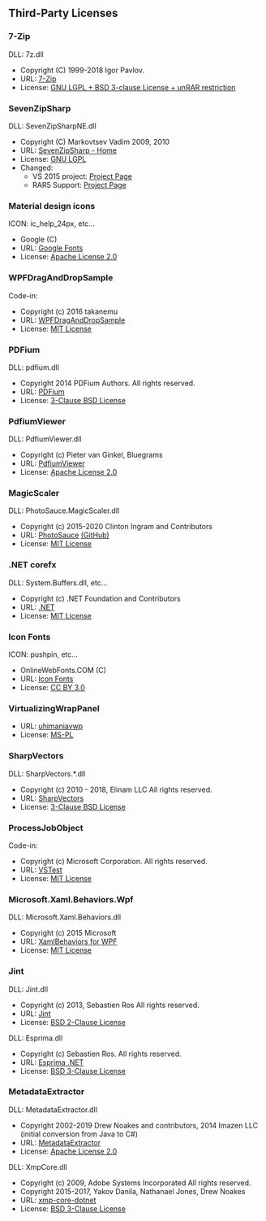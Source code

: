 ## Third-Party Licenses

### 7-Zip

DLL: 7z.dll

* Copyright (C) 1999-2018 Igor Pavlov.
* URL: [7-Zip](https://www.7-zip.org/)
* License: [GNU LGPL + BSD 3-clause License + unRAR restriction](https://www.7-zip.org/license.txt)

### SevenZipSharp

DLL: SevenZipSharpNE.dll

* Copyright (C) Markovtsev Vadim 2009, 2010
* URL: [SevenZipSharp - Home](https://sevenzipsharp.codeplex.com/)
* License: [GNU LGPL](https://sevenzipsharp.codeplex.com/license)
* Changed:
    * VS 2015 project: [Project Page](https://github.com/tomap/SevenZipSharp)
    * RAR5 Support: [Project Page](https://github.com/neelabo/SevenZipSharp)

### Material design icons

ICON: ic_help_24px, etc...

* Google (C)
* URL: [Google Fonts](https://fonts.google.com/icons)
* License: [Apache License 2.0](https://www.apache.org/licenses/LICENSE-2.0.html)

### WPFDragAndDropSample

Code-in:

* Copyright (c) 2016 takanemu
* URL: [WPFDragAndDropSample](https://github.com/takanemu/WPFDragAndDropSample)
* License: [MIT License](https://github.com/takanemu/WPFDragAndDropSample/blob/master/LICENSE)

### PDFium

DLL: pdfium.dll

* Copyright 2014 PDFium Authors. All rights reserved.
* URL: [PDFium](https://pdfium.googlesource.com/pdfium/)
* License: [3-Clause BSD License](https://pdfium.googlesource.com/pdfium/+/master/LICENSE)

### PdfiumViewer

DLL: PdfiumViewer.dll

* Copyright (c) Pieter van Ginkel, Bluegrams
* URL: [PdfiumViewer](https://github.com/Bluegrams/PdfiumViewer)
* License: [Apache License 2.0](https://github.com/Bluegrams/PdfiumViewer/blob/master/LICENSE)

### MagicScaler

DLL: PhotoSauce.MagicScaler.dll

* Copyright (c) 2015-2020 Clinton Ingram and Contributors
* URL: [PhotoSauce](https://photosauce.net/) [(GitHub)](https://github.com/saucecontrol/PhotoSauce)
* License: [MIT License](https://github.com/saucecontrol/PhotoSauce/blob/master/license)

### .NET corefx

DLL: System.Buffers.dll, etc...

* Copyright (c) .NET Foundation and Contributors
* URL: [.NET](https://dot.net)
* License: [MIT License](https://github.com/dotnet/corefx/blob/master/LICENSE.TXT)

### Icon Fonts

ICON: pushpin, etc...

* OnlineWebFonts.COM (C)
* URL: [Icon Fonts](https://www.onlinewebfonts.com/icon)
* License: [CC BY 3.0](https://creativecommons.org/licenses/by/3.0/)

### VirtualizingWrapPanel

* URL: [uhimaniavwp](https://archive.codeplex.com/?p=uhimaniavwp)
* License: [MS-PL](https://opensource.org/licenses/MS-PL)

### SharpVectors

DLL: SharpVectors.*.dll

* Copyright (c) 2010 - 2018, Elinam LLC All rights reserved.
* URL: [SharpVectors](https://github.com/ElinamLLC/SharpVectors)
* License: [3-Clause BSD License](https://github.com/ElinamLLC/SharpVectors/blob/master/License.md)

### ProcessJobObject

Code-in:

* Copyright (c) Microsoft Corporation. All rights reserved.
* URL: [VSTest](https://github.com/microsoft/vstest)
* License: [MIT License](https://github.com/microsoft/vstest/blob/master/LICENSE)

### Microsoft.Xaml.Behaviors.Wpf

DLL: Microsoft.Xaml.Behaviors.dll

* Copyright (c) 2015 Microsoft
* URL: [XamlBehaviors for WPF](https://github.com/Microsoft/XamlBehaviorsWpf)
* License: [MIT License](https://github.com/microsoft/XamlBehaviorsWpf/blob/master/LICENSE)

### Jint

DLL: Jint.dll

* Copyright (c) 2013, Sebastien Ros All rights reserved.
* URL: [Jint](https://github.com/sebastienros/jint)
* License: [BSD 2-Clause License](https://github.com/sebastienros/jint/blob/dev/LICENSE.txt)

DLL: Esprima.dll

* Copyright (c) Sebastien Ros. All rights reserved.
* URL: [Esprima .NET](https://github.com/sebastienros/esprima-dotnet)
* License: [BSD 3-Clause License](https://github.com/sebastienros/esprima-dotnet/blob/dev/LICENSE.txt)

### MetadataExtractor

DLL: MetadataExtractor.dll

* Copyright 2002-2019 Drew Noakes and contributors, 2014 Imazen LLC (initial conversion from Java to C#)
* URL: [MetadataExtractor](https://github.com/drewnoakes/metadata-extractor-dotnet)
* License: [Apache License 2.0](https://github.com/drewnoakes/metadata-extractor-dotnet/blob/master/LICENSE)

DLL: XmpCore.dll

* Copyright (c) 2009, Adobe Systems Incorporated  All rights reserved.
* Copyright 2015-2017, Yakov Danila, Nathanael Jones, Drew Noakes 
* URL: [xmp-core-dotnet](https://github.com/drewnoakes/xmp-core-dotnet/)
* License: [BSD 3-Clause License](https://www.adobe.com/devnet/xmp/library/eula-xmp-library-java.html)

 
